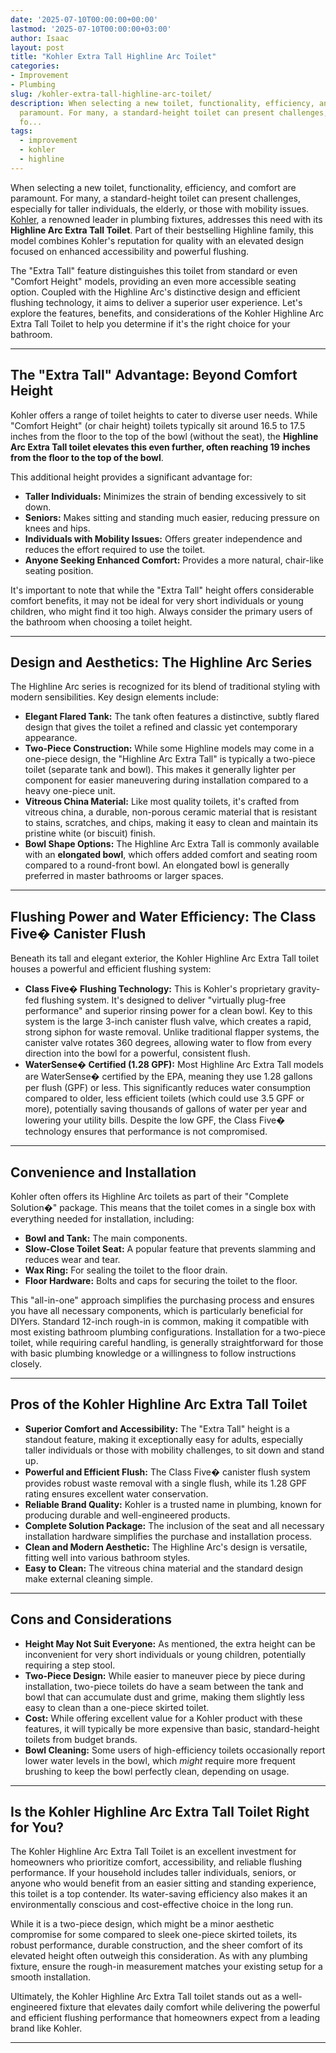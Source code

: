 ```yaml
---
date: '2025-07-10T00:00:00+00:00'
lastmod: '2025-07-10T00:00:00+03:00'
author: Isaac
layout: post
title: "Kohler Extra Tall Highline Arc Toilet"
categories:
- Improvement
- Plumbing
slug: /kohler-extra-tall-highline-arc-toilet/
description: When selecting a new toilet, functionality, efficiency, and comfort are
  paramount. For many, a standard-height toilet can present challenges, especially
  fo...
tags: 
  - improvement
  - kohler
  - highline
---
```

When selecting a new toilet, functionality, efficiency, and comfort are paramount. For many, a standard-height toilet can present challenges, especially for taller individuals, the elderly, or those with mobility issues. [Kohler](/posts/kohler-rethinks-bathroom-medicine-cabinets-with-maxstow-model/), a renowned leader in plumbing fixtures, addresses this need with its **Highline Arc Extra Tall Toilet**. Part of their bestselling Highline family, this model combines Kohler's reputation for quality with an elevated design focused on enhanced accessibility and powerful flushing.

The "Extra Tall" feature distinguishes this toilet from standard or even "Comfort Height" models, providing an even more accessible seating option. Coupled with the Highline Arc's distinctive design and efficient flushing technology, it aims to deliver a superior user experience. Let's explore the features, benefits, and considerations of the Kohler Highline Arc Extra Tall Toilet to help you determine if it's the right choice for your bathroom.

---

## The "Extra Tall" Advantage: Beyond Comfort Height

Kohler offers a range of toilet heights to cater to diverse user needs. While "Comfort Height" (or chair height) toilets typically sit around 16.5 to 17.5 inches from the floor to the top of the bowl (without the seat), the **Highline Arc Extra Tall toilet elevates this even further, often reaching 19 inches from the floor to the top of the bowl**.

This additional height provides a significant advantage for:

* **Taller Individuals:** Minimizes the strain of bending excessively to sit down.
* **Seniors:** Makes sitting and standing much easier, reducing pressure on knees and hips.
* **Individuals with Mobility Issues:** Offers greater independence and reduces the effort required to use the toilet.
* **Anyone Seeking Enhanced Comfort:** Provides a more natural, chair-like seating position.

It's important to note that while the "Extra Tall" height offers considerable comfort benefits, it may not be ideal for very short individuals or young children, who might find it too high. Always consider the primary users of the bathroom when choosing a toilet height.

---

## Design and Aesthetics: The Highline Arc Series

The Highline Arc series is recognized for its blend of traditional styling with modern sensibilities. Key design elements include:

* **Elegant Flared Tank:** The tank often features a distinctive, subtly flared design that gives the toilet a refined and classic yet contemporary appearance.
* **Two-Piece Construction:** While some Highline models may come in a one-piece design, the "Highline Arc Extra Tall" is typically a two-piece toilet (separate tank and bowl). This makes it generally lighter per component for easier maneuvering during installation compared to a heavy one-piece unit.
* **Vitreous China Material:** Like most quality toilets, it's crafted from vitreous china, a durable, non-porous ceramic material that is resistant to stains, scratches, and chips, making it easy to clean and maintain its pristine white (or biscuit) finish.
* **Bowl Shape Options:** The Highline Arc Extra Tall is commonly available with an **elongated bowl**, which offers added comfort and seating room compared to a round-front bowl. An elongated bowl is generally preferred in master bathrooms or larger spaces.

---

## Flushing Power and Water Efficiency: The Class Five� Canister Flush

Beneath its tall and elegant exterior, the Kohler Highline Arc Extra Tall toilet houses a powerful and efficient flushing system:

* **Class Five� Flushing Technology:** This is Kohler's proprietary gravity-fed flushing system. It's designed to deliver "virtually plug-free performance" and superior rinsing power for a clean bowl. Key to this system is the large 3-inch canister flush valve, which creates a rapid, strong siphon for waste removal. Unlike traditional flapper systems, the canister valve rotates 360 degrees, allowing water to flow from every direction into the bowl for a powerful, consistent flush.
* **WaterSense� Certified (1.28 GPF):** Most Highline Arc Extra Tall models are WaterSense� certified by the EPA, meaning they use 1.28 gallons per flush (GPF) or less. This significantly reduces water consumption compared to older, less efficient toilets (which could use 3.5 GPF or more), potentially saving thousands of gallons of water per year and lowering your utility bills. Despite the low GPF, the Class Five� technology ensures that performance is not compromised.

---

## Convenience and Installation

Kohler often offers its Highline Arc toilets as part of their "Complete Solution�" package. This means that the toilet comes in a single box with everything needed for installation, including:

* **Bowl and Tank:** The main components.
* **Slow-Close Toilet Seat:** A popular feature that prevents slamming and reduces wear and tear.
* **Wax Ring:** For sealing the toilet to the floor drain.
* **Floor Hardware:** Bolts and caps for securing the toilet to the floor.

This "all-in-one" approach simplifies the purchasing process and ensures you have all necessary components, which is particularly beneficial for DIYers. Standard 12-inch rough-in is common, making it compatible with most existing bathroom plumbing configurations. Installation for a two-piece toilet, while requiring careful handling, is generally straightforward for those with basic plumbing knowledge or a willingness to follow instructions closely.

---

## Pros of the Kohler Highline Arc Extra Tall Toilet

* **Superior Comfort and Accessibility:** The "Extra Tall" height is a standout feature, making it exceptionally easy for adults, especially taller individuals or those with mobility challenges, to sit down and stand up.
* **Powerful and Efficient Flush:** The Class Five� canister flush system provides robust waste removal with a single flush, while its 1.28 GPF rating ensures excellent water conservation.
* **Reliable Brand Quality:** Kohler is a trusted name in plumbing, known for producing durable and well-engineered products.
* **Complete Solution Package:** The inclusion of the seat and all necessary installation hardware simplifies the purchase and installation process.
* **Clean and Modern Aesthetic:** The Highline Arc's design is versatile, fitting well into various bathroom styles.
* **Easy to Clean:** The vitreous china material and the standard design make external cleaning simple.

---

## Cons and Considerations

* **Height May Not Suit Everyone:** As mentioned, the extra height can be inconvenient for very short individuals or young children, potentially requiring a step stool.
* **Two-Piece Design:** While easier to maneuver piece by piece during installation, two-piece toilets do have a seam between the tank and bowl that can accumulate dust and grime, making them slightly less easy to clean than a one-piece skirted toilet.
* **Cost:** While offering excellent value for a Kohler product with these features, it will typically be more expensive than basic, standard-height toilets from budget brands.
* **Bowl Cleaning:** Some users of high-efficiency toilets occasionally report lower water levels in the bowl, which *might* require more frequent brushing to keep the bowl perfectly clean, depending on usage.

---

## Is the Kohler Highline Arc Extra Tall Toilet Right for You?

The Kohler Highline Arc Extra Tall Toilet is an excellent investment for homeowners who prioritize comfort, accessibility, and reliable flushing performance. If your household includes taller individuals, seniors, or anyone who would benefit from an easier sitting and standing experience, this toilet is a top contender. Its water-saving efficiency also makes it an environmentally conscious and cost-effective choice in the long run.

While it is a two-piece design, which might be a minor aesthetic compromise for some compared to sleek one-piece skirted toilets, its robust performance, durable construction, and the sheer comfort of its elevated height often outweigh this consideration. As with any plumbing fixture, ensure the rough-in measurement matches your existing setup for a smooth installation.

Ultimately, the Kohler Highline Arc Extra Tall toilet stands out as a well-engineered fixture that elevates daily comfort while delivering the powerful and efficient flushing performance that homeowners expect from a leading brand like Kohler.

---
